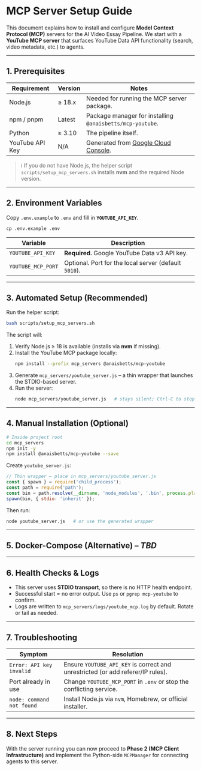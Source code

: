 # MCP Server Setup Guide

This document explains how to install and configure **Model Context Protocol (MCP)** servers for the AI Video Essay Pipeline. We start with a **YouTube MCP server** that surfaces YouTube Data API functionality (search, video metadata, etc.) to agents.

---

## 1. Prerequisites

| Requirement | Version | Notes |
|-------------|---------|-------|
| Node.js      | ≥ 18.x | Needed for running the MCP server package. |
| npm / pnpm   | Latest | Package manager for installing `@anaisbetts/mcp-youtube`. |
| Python       | ≥ 3.10 | The pipeline itself. |
| YouTube API Key | N/A | Generated from [Google Cloud Console](https://console.cloud.google.com/apis/library/youtube.googleapis.com). |

> ℹ️ If you do not have Node.js, the helper script `scripts/setup_mcp_servers.sh` installs **nvm** and the required Node version.

---

## 2. Environment Variables

Copy `.env.example` to `.env` and fill in **`YOUTUBE_API_KEY`**.

```
cp .env.example .env
```

| Variable | Description |
|----------|-------------|
| `YOUTUBE_API_KEY` | **Required.** Google YouTube Data v3 API key. |
| `YOUTUBE_MCP_PORT` | Optional. Port for the local server (default `5010`). |

---

## 3. Automated Setup (Recommended)

Run the helper script:

```bash
bash scripts/setup_mcp_servers.sh
```

The script will:

1. Verify Node.js ≥ 18 is available (installs via **nvm** if missing).
2. Install the YouTube MCP package locally:
   ```bash
   npm install --prefix mcp_servers @anaisbetts/mcp-youtube
   ```
3. Generate `mcp_servers/youtube_server.js` – a thin wrapper that launches the STDIO-based server.
4. Run the server:
   ```bash
   node mcp_servers/youtube_server.js   # stays silent; Ctrl-C to stop
   ```

---

## 4. Manual Installation (Optional)

```bash
# Inside project root
cd mcp_servers
npm init -y
npm install @anaisbetts/mcp-youtube --save
```

Create `youtube_server.js`:

```js
// Thin wrapper – place in mcp_servers/youtube_server.js
const { spawn } = require('child_process');
const path = require('path');
const bin = path.resolve(__dirname, 'node_modules', '.bin', process.platform === 'win32' ? 'mcp-youtube.cmd' : 'mcp-youtube');
spawn(bin, { stdio: 'inherit' });
```

Then run:

```bash
node youtube_server.js   # or use the generated wrapper
```

---

## 5. Docker-Compose (Alternative) – *TBD*

---

## 6. Health Checks & Logs

* This server uses **STDIO transport**, so there is no HTTP health endpoint.
* Successful start = no error output. Use `ps` or `pgrep mcp-youtube` to confirm.
* Logs are written to `mcp_servers/logs/youtube_mcp.log` by default. Rotate or tail as needed.

---

## 7. Troubleshooting

| Symptom | Resolution |
|---------|------------|
| `Error: API key invalid` | Ensure `YOUTUBE_API_KEY` is correct and unrestricted (or add referer/IP rules). |
| Port already in use | Change `YOUTUBE_MCP_PORT` in `.env` or stop the conflicting service. |
| `node: command not found` | Install Node.js via `nvm`, Homebrew, or official installer. |

---

## 8. Next Steps

With the server running you can now proceed to **Phase 2 (MCP Client Infrastructure)** and implement the Python-side `MCPManager` for connecting agents to this server.
